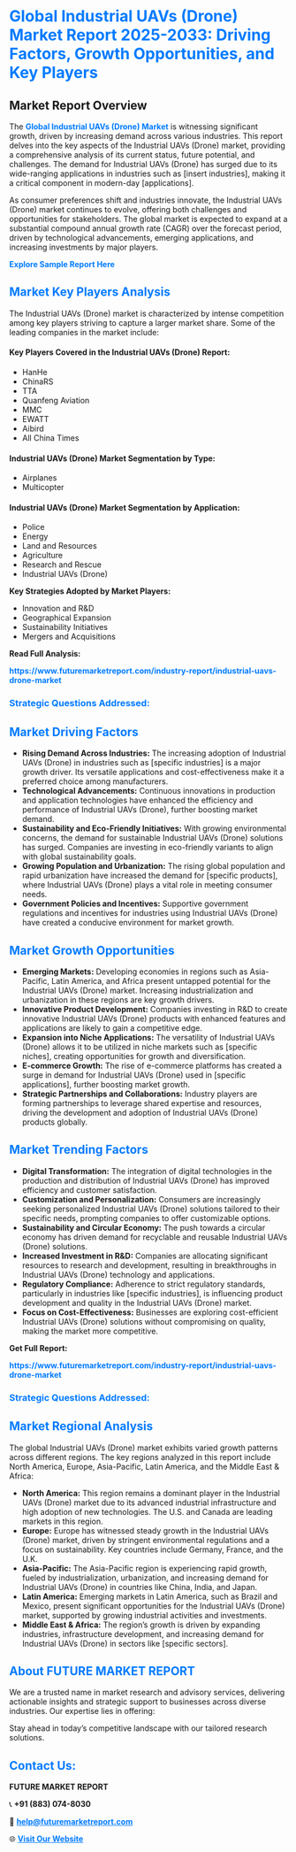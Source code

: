 <h1 style="color: #007BFF;">Global Industrial UAVs (Drone) Market Report 2025-2033: Driving Factors, Growth Opportunities, and Key Players</h1>

<section id="overview">
<h2>Market Report Overview</h2>
<p>The <a href="https://www.futuremarketreport.com/industry-report/industrial-uavs-drone-market" style="color: #007BFF; text-decoration: none;"><strong>Global Industrial UAVs (Drone) Market</strong></a> is witnessing significant growth, driven by increasing demand across various industries. This report delves into the key aspects of the Industrial UAVs (Drone) market, providing a comprehensive analysis of its current status, future potential, and challenges. The demand for Industrial UAVs (Drone) has surged due to its wide-ranging applications in industries such as [insert industries], making it a critical component in modern-day [applications].</p>
<p>As consumer preferences shift and industries innovate, the Industrial UAVs (Drone) market continues to evolve, offering both challenges and opportunities for stakeholders. The global market is expected to expand at a substantial compound annual growth rate (CAGR) over the forecast period, driven by technological advancements, emerging applications, and increasing investments by major players.</p>
</section>

<section id="overview">
<p><a href="https://www.futuremarketreport.com/request-sample/reportId=125968" style="color: #007BFF; text-decoration: none;"><strong>Explore Sample Report Here</strong></a></p>
</section>

<section id="key-players">
<h2 style="color: #007BFF;">Market Key Players Analysis</h2>
<p>The Industrial UAVs (Drone) market is characterized by intense competition among key players striving to capture a larger market share. Some of the leading companies in the market include:</p>
<h4>Key Players Covered in the Industrial UAVs (Drone) Report:</h4>
<ul><li>HanHe</li><li>ChinaRS</li><li>TTA</li><li>Quanfeng Aviation</li><li>MMC</li><li>EWATT</li><li>Aibird</li><li>All China Times</li></ul>
<h4>Industrial UAVs (Drone) Market Segmentation by Type:</h4>
<ul><li>Airplanes</li><li>Multicopter</li></ul>

<h4>Industrial UAVs (Drone) Market Segmentation by Application:</h4>
<ul><li>Police</li><li>Energy</li><li>Land and Resources</li><li>Agriculture</li><li>Research and Rescue</li><li>Industrial UAVs (Drone)</li></ul>
<p><strong>Key Strategies Adopted by Market Players:</strong></p>
<ul>
<li>Innovation and R&D</li>
<li>Geographical Expansion</li>
<li>Sustainability Initiatives</li>
<li>Mergers and Acquisitions</li>
</ul>
</section>

<section>
<p><strong>Read Full Analysis: </strong></p><a href="https://www.futuremarketreport.com/industry-report/industrial-uavs-drone-market" style="color: #007BFF; text-decoration: none;"><strong>https://www.futuremarketreport.com/industry-report/industrial-uavs-drone-market</strong></a>
<h3 style="color: #007BFF;">Strategic Questions Addressed:</h3>
</section>

<section id="driving-factors">
<h2 style="color: #007BFF;">Market Driving Factors</h2>
<ul>
<li><strong>Rising Demand Across Industries:</strong> The increasing adoption of Industrial UAVs (Drone) in industries such as [specific industries] is a major growth driver. Its versatile applications and cost-effectiveness make it a preferred choice among manufacturers.</li>
<li><strong>Technological Advancements:</strong> Continuous innovations in production and application technologies have enhanced the efficiency and performance of Industrial UAVs (Drone), further boosting market demand.</li>
<li><strong>Sustainability and Eco-Friendly Initiatives:</strong> With growing environmental concerns, the demand for sustainable Industrial UAVs (Drone) solutions has surged. Companies are investing in eco-friendly variants to align with global sustainability goals.</li>
<li><strong>Growing Population and Urbanization:</strong> The rising global population and rapid urbanization have increased the demand for [specific products], where Industrial UAVs (Drone) plays a vital role in meeting consumer needs.</li>
<li><strong>Government Policies and Incentives:</strong> Supportive government regulations and incentives for industries using Industrial UAVs (Drone) have created a conducive environment for market growth.</li>
</ul>
</section>

<section id="growth-opportunities">
<h2 style="color: #007BFF;">Market Growth Opportunities</h2>
<ul>
<li><strong>Emerging Markets:</strong> Developing economies in regions such as Asia-Pacific, Latin America, and Africa present untapped potential for the Industrial UAVs (Drone) market. Increasing industrialization and urbanization in these regions are key growth drivers.</li>
<li><strong>Innovative Product Development:</strong> Companies investing in R&D to create innovative Industrial UAVs (Drone) products with enhanced features and applications are likely to gain a competitive edge.</li>
<li><strong>Expansion into Niche Applications:</strong> The versatility of Industrial UAVs (Drone) allows it to be utilized in niche markets such as [specific niches], creating opportunities for growth and diversification.</li>
<li><strong>E-commerce Growth:</strong> The rise of e-commerce platforms has created a surge in demand for Industrial UAVs (Drone) used in [specific applications], further boosting market growth.</li>
<li><strong>Strategic Partnerships and Collaborations:</strong> Industry players are forming partnerships to leverage shared expertise and resources, driving the development and adoption of Industrial UAVs (Drone) products globally.</li>
</ul>
</section>

<section id="trending-factors">
<h2 style="color: #007BFF;">Market Trending Factors</h2>
<ul>
<li><strong>Digital Transformation:</strong> The integration of digital technologies in the production and distribution of Industrial UAVs (Drone) has improved efficiency and customer satisfaction.</li>
<li><strong>Customization and Personalization:</strong> Consumers are increasingly seeking personalized Industrial UAVs (Drone) solutions tailored to their specific needs, prompting companies to offer customizable options.</li>
<li><strong>Sustainability and Circular Economy:</strong> The push towards a circular economy has driven demand for recyclable and reusable Industrial UAVs (Drone) solutions.</li>
<li><strong>Increased Investment in R&D:</strong> Companies are allocating significant resources to research and development, resulting in breakthroughs in Industrial UAVs (Drone) technology and applications.</li>
<li><strong>Regulatory Compliance:</strong> Adherence to strict regulatory standards, particularly in industries like [specific industries], is influencing product development and quality in the Industrial UAVs (Drone) market.</li>
<li><strong>Focus on Cost-Effectiveness:</strong> Businesses are exploring cost-efficient Industrial UAVs (Drone) solutions without compromising on quality, making the market more competitive.</li>
</ul>
</section>

<section>
<p><strong>Get Full Report: </strong></p><a href="https://www.futuremarketreport.com/industry-report/industrial-uavs-drone-market" style="color: #007BFF; text-decoration: none;"><strong>https://www.futuremarketreport.com/industry-report/industrial-uavs-drone-market</strong></a>
<h3 style="color: #007BFF;">Strategic Questions Addressed:</h3>
</section>


<section id="regional-analysis">
<h2 style="color: #007BFF;">Market Regional Analysis</h2>
<p>The global Industrial UAVs (Drone) market exhibits varied growth patterns across different regions. The key regions analyzed in this report include North America, Europe, Asia-Pacific, Latin America, and the Middle East & Africa:</p>
<ul>
<li><strong>North America:</strong> This region remains a dominant player in the Industrial UAVs (Drone) market due to its advanced industrial infrastructure and high adoption of new technologies. The U.S. and Canada are leading markets in this region.</li>
<li><strong>Europe:</strong> Europe has witnessed steady growth in the Industrial UAVs (Drone) market, driven by stringent environmental regulations and a focus on sustainability. Key countries include Germany, France, and the U.K.</li>
<li><strong>Asia-Pacific:</strong> The Asia-Pacific region is experiencing rapid growth, fueled by industrialization, urbanization, and increasing demand for Industrial UAVs (Drone) in countries like China, India, and Japan.</li>
<li><strong>Latin America:</strong> Emerging markets in Latin America, such as Brazil and Mexico, present significant opportunities for the Industrial UAVs (Drone) market, supported by growing industrial activities and investments.</li>
<li><strong>Middle East & Africa:</strong> The region’s growth is driven by expanding industries, infrastructure development, and increasing demand for Industrial UAVs (Drone) in sectors like [specific sectors].</li>
</ul>
</section>

<footer>
<h2 style="color: #007BFF;">About FUTURE MARKET REPORT</h2>
<p>We are a trusted name in market research and advisory services, delivering actionable insights and strategic support to businesses across diverse industries. Our expertise lies in offering:</p>

<p>Stay ahead in today’s competitive landscape with our tailored research solutions.</p>

<h2 style="color: #007BFF;">Contact Us:</h2>
<p><strong>FUTURE MARKET REPORT</strong></p>
<p>📞 <strong>+91 (883) 074-8030</strong></p>
<p>📧 <strong><a href="mailto:help@futuremarketreport.com" style="color: #007BFF;">help@futuremarketreport.com</a></strong></p>
<p>🌐 <strong><a href="https://www.futuremarketreport.com/" style="color: #007BFF;">Visit Our Website</a></strong></p>
</footer>
